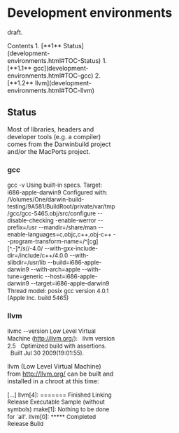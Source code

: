 Development environments
========================
draft.
<div class="sites-embed-align-left-wrapping-off">
<div class="sites-embed-border-off sites-embed" style="width:250px;">
<div class="sites-embed-content sites-embed-type-toc">
<div class="goog-toc sites-embed-toc-maxdepth-6">
Contents
1.  [**1** Status](development-environments.html#TOC-Status)
    1.  [**1.1** gcc](development-environments.html#TOC-gcc)
    2.  [**1.2** llvm](development-environments.html#TOC-llvm)

Status
------
Most of libraries, headers and developer tools (e.g. a compiler) comes from the Darwinbuild project and/or the MacPorts project.
### gcc
<span style="font-size:small">gcc -v</span>
<span style="font-size:small">Using built-in specs.</span>
<span style="font-size:small">Target: i686-apple-darwin9</span>
<span style="font-size:small">Configured with: /Volumes/One/darwin-build-testing/9A581/BuildRoot/private/var/tmp/gcc/gcc-5465.obj/src/configure --disable-checking -enable-werror --prefix=/usr --mandir=/share/man --enable-languages=c,objc,c++,obj-c++ --program-transform-name=/^[cg][^.-]*$/s/$/-4.0/ --with-gxx-include-dir=/include/c++/4.0.0 --with-slibdir=/usr/lib --build=i686-apple-darwin9 --with-arch=apple --with-tune=generic --host=i686-apple-darwin9 --target=i686-apple-darwin9</span>
<span style="font-size:small">Thread model: posix</span>
<span style="font-size:small">gcc version 4.0.1 (Apple Inc. build 5465)</span>
### llvm

<span style="font-size:small">llvmc --version</span>
<span style="font-size:small">Low Level Virtual Machine (http://llvm.org/):</span>
<span style="font-size:small">  llvm version 2.5</span>
<span style="font-size:small">  Optimized build with assertions.</span>
<span style="font-size:small">  Built Jul 30 2009(19:01:55).</span>


llvm (Low Level Virtual Machine) from <http://llvm.org/> can be built and installed in a chroot at this time:

<span style="font-size:small">[...]</span>
<span style="font-size:small">llvm[4]: ======= Finished Linking Release Executable Sample (without symbols)</span>
<span style="font-size:small">make[1]: Nothing to be done for `all'.</span>
<span style="font-size:small">llvm[0]: ***** Completed Release Build</span>


